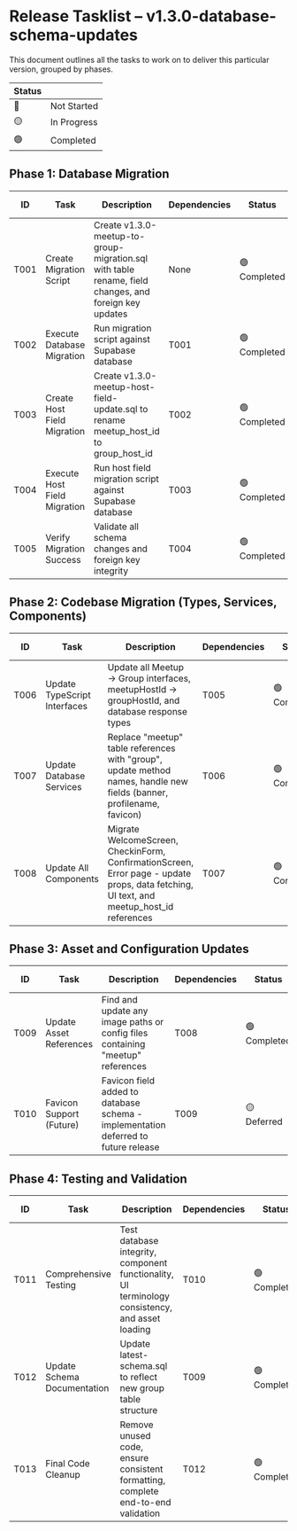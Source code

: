 # Release Tasklist – v1.3.0-database-schema-updates
This document outlines all the tasks to work on to deliver this particular version, grouped by phases.

| Status |      |
|--------|------|
| 🔴 | Not Started |
| 🟡 | In Progress |
| 🟢 | Completed |


## Phase 1: Database Migration

| ID  | Task             | Description                             | Dependencies | Status | Assigned To |
|-----|------------------|-----------------------------------------|-------------|----------|-----------|
| T001 | Create Migration Script | Create v1.3.0-meetup-to-group-migration.sql with table rename, field changes, and foreign key updates | None | 🟢 Completed | AGENT |
| T002 | Execute Database Migration | Run migration script against Supabase database | T001 | 🟢 Completed | USER |
| T003 | Create Host Field Migration | Create v1.3.0-meetup-host-field-update.sql to rename meetup_host_id to group_host_id | T002 | 🟢 Completed | AGENT |
| T004 | Execute Host Field Migration | Run host field migration script against Supabase database | T003 | 🟢 Completed | USER |
| T005 | Verify Migration Success | Validate all schema changes and foreign key integrity | T004 | 🟢 Completed | USER |

## Phase 2: Codebase Migration (Types, Services, Components)

| ID  | Task             | Description                             | Dependencies | Status | Assigned To |
|-----|------------------|-----------------------------------------|-------------|----------|-----------|
| T006 | Update TypeScript Interfaces | Update all Meetup → Group interfaces, meetupHostId → groupHostId, and database response types | T005 | 🟢 Completed | AGENT |
| T007 | Update Database Services | Replace "meetup" table references with "group", update method names, handle new fields (banner, profilename, favicon) | T006 | 🟢 Completed | AGENT |
| T008 | Update All Components | Migrate WelcomeScreen, CheckinForm, ConfirmationScreen, Error page - update props, data fetching, UI text, and meetup_host_id references | T007 | 🟢 Completed | AGENT |

## Phase 3: Asset and Configuration Updates

| ID  | Task             | Description                             | Dependencies | Status | Assigned To |
|-----|------------------|-----------------------------------------|-------------|----------|-----------|
| T009 | Update Asset References | Find and update any image paths or config files containing "meetup" references | T008 | 🟢 Completed | AGENT |
| T010 | Favicon Support (Future) | Favicon field added to database schema - implementation deferred to future release | T009 | 🟡 Deferred | AGENT |

## Phase 4: Testing and Validation

| ID  | Task             | Description                             | Dependencies | Status | Assigned To |
|-----|------------------|-----------------------------------------|-------------|----------|-----------|
| T011 | Comprehensive Testing | Test database integrity, component functionality, UI terminology consistency, and asset loading | T010 | 🟢 Completed | USER |
| T012 | Update Schema Documentation | Update latest-schema.sql to reflect new group table structure | T009 | 🟢 Completed | AGENT |
| T013 | Final Code Cleanup | Remove unused code, ensure consistent formatting, complete end-to-end validation | T012 | 🟢 Completed | AGENT |